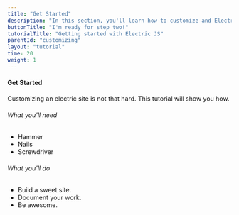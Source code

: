```yaml
---
title: "Get Started"
description: "In this section, you'll learn how to customize and Electric JS site."
buttonTitle: "I'm ready for step two!"
tutorialTitle: "Getting started with Electric JS"
parentId: "customizing"
layout: "tutorial"
time: 20
weight: 1
---
```


#### Get Started

Customizing an electric site is not that hard. This tutorial will show you how.

###### What you'll need

<ul class="checklist">
	<li>Hammer</li>
	<li>Nails</li>
	<li>Screwdriver</li>
</ul>

###### What you'll do

<ul class="checklist">
	<li>Build a sweet site.</li>
	<li>Document your work.</li>
	<li>Be awesome.</li>
</ul>
